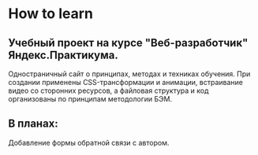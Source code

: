 # How to learn
## Учебный проект на курсе "Веб-разработчик" Яндекс.Практикума.
Одностраничный сайт о принципах, методах и техниках обучения.
При создании применены CSS-трансформации и анимации, встраивание видео со сторонних ресурсов, а файловая структура и код организованы по принципам методологии БЭМ.
## В планах:
Добавление формы обратной связи с автором.
